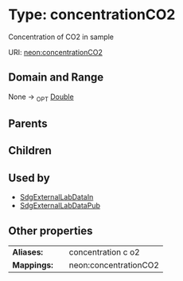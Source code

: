 
# Type: concentrationCO2


Concentration of CO2 in sample

URI: [neon:concentrationCO2](https://data.neonscience.org/concentrationCO2)


## Domain and Range

None ->  <sub>OPT</sub> [Double](types/Double.md)

## Parents


## Children


## Used by

 * [SdgExternalLabDataIn](SdgExternalLabDataIn.md)
 * [SdgExternalLabDataPub](SdgExternalLabDataPub.md)

## Other properties

|  |  |  |
| --- | --- | --- |
| **Aliases:** | | concentration c o2 |
| **Mappings:** | | neon:concentrationCO2 |

